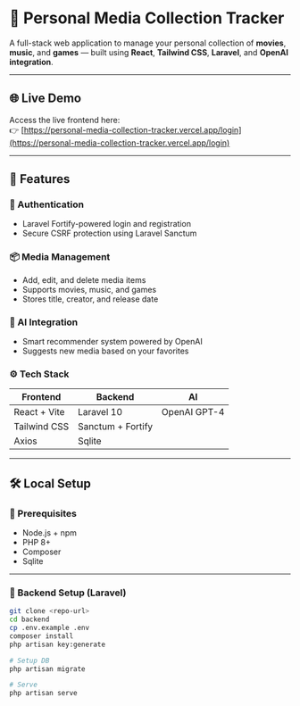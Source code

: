 # 🎥 Personal Media Collection Tracker

A full-stack web application to manage your personal collection of **movies**, **music**, and **games** — built using **React**, **Tailwind CSS**, **Laravel**, and **OpenAI integration**.

---

## 🌐 Live Demo

Access the live frontend here:  
👉 [https://personal-media-collection-tracker.vercel.app/login](https://personal-media-collection-tracker.vercel.app/login)

---

## 🚀 Features

### 🔐 Authentication

- Laravel Fortify-powered login and registration
- Secure CSRF protection using Laravel Sanctum

### 📦 Media Management

- Add, edit, and delete media items
- Supports movies, music, and games
- Stores title, creator, and release date

### 🤖 AI Integration

- Smart recommender system powered by OpenAI
- Suggests new media based on your favorites

### ⚙️ Tech Stack

| Frontend     | Backend           | AI           |
| ------------ | ----------------- | ------------ |
| React + Vite | Laravel 10        | OpenAI GPT-4 |
| Tailwind CSS | Sanctum + Fortify |              |
| Axios        | Sqlite            |              |

---

## 🛠️ Local Setup

### 🔧 Prerequisites

- Node.js + npm
- PHP 8+
- Composer
- Sqlite

---

### 🚩 Backend Setup (Laravel)

```bash
git clone <repo-url>
cd backend
cp .env.example .env
composer install
php artisan key:generate

# Setup DB
php artisan migrate

# Serve
php artisan serve
```
